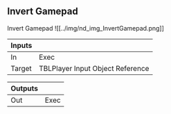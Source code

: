 ## Invert Gamepad
Invert Gamepad
![[../img/nd_img_InvertGamepad.png]]

|Inputs||
|--|--|
| In | Exec |
| Target | TBLPlayer Input Object Reference |

|Outputs||
|--|--|
| Out | Exec |
